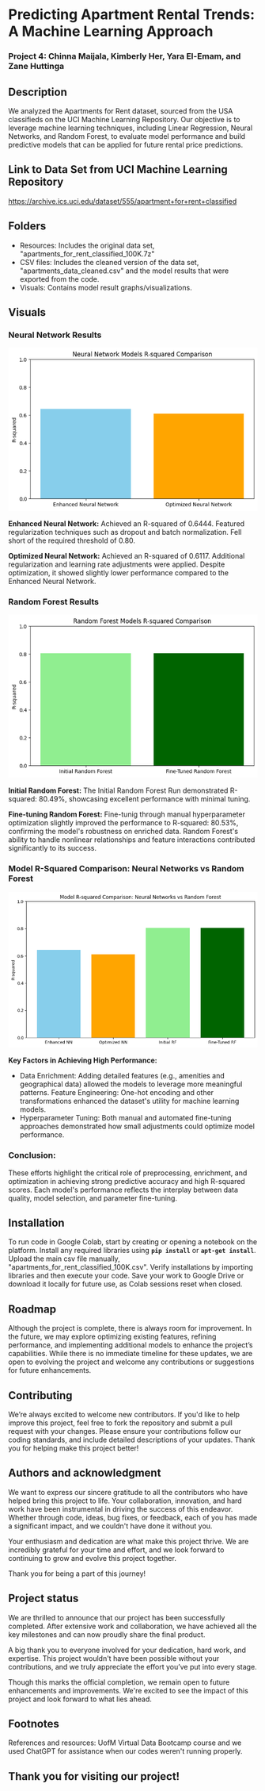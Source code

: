 # __Predicting Apartment Rental Trends: A Machine Learning Approach__

### __Project 4: Chinna Maijala, Kimberly Her, Yara El-Emam, and Zane Huttinga__

## Description
We analyzed the Apartments for Rent dataset, sourced from the USA classifieds on the UCI Machine Learning Repository. Our objective is to leverage machine learning techniques, including Linear Regression, Neural Networks, and Random Forest, to evaluate model performance and build predictive models that can be applied for future rental price predictions.

## Link to Data Set from UCI Machine Learning Repository 
https://archive.ics.uci.edu/dataset/555/apartment+for+rent+classified 

## Folders
- Resources: Includes the original data set, "apartments_for_rent_classified_100K.7z"
- CSV files: Includes the cleaned version of the data set, "apartments_data_cleaned.csv" and the model results that were exported from the code. 
- Visuals: Contains model result graphs/visualizations.

## Visuals
### Neural Network Results
![Neural Network R-Squared Comparison Chart](Visuals/NeuralNetworkComparison.png)

__Enhanced Neural Network:__
Achieved an R-squared of 0.6444.
Featured regularization techniques such as dropout and batch normalization.
Fell short of the required threshold of 0.80.

__Optimized Neural Network:__
Achieved an R-squared of 0.6117.
Additional regularization and learning rate adjustments were applied.
Despite optimization, it showed slightly lower performance compared to the Enhanced Neural Network.

### Random Forest Results
![Random Forest R-Squared Comparison Chart](Visuals/RandomForestComparison.png)

__Initial Random Forest:__
The Initial Random Forest Run demonstrated R-squared: 80.49%, showcasing excellent performance with minimal tuning.

__Fine-tuning Random Forest:__
Fine-tunig through manual hyperparameter optimization slightly improved the performance to R-squared: 80.53%, confirming the model's robustness on enriched data.
Random Forest's ability to handle nonlinear relationships and feature interactions contributed significantly to its success.

### Model R-Squared Comparison: Neural Networks vs Random Forest
![Neural Networks vs Random Forest Comparison Chart](Visuals/ModelRSquaredComparison.png)

__Key Factors in Achieving High Performance:__

- Data Enrichment: Adding detailed features (e.g., amenities and geographical data) allowed the models to leverage more meaningful patterns.
Feature Engineering: One-hot encoding and other transformations enhanced the dataset's utility for machine learning models.
- Hyperparameter Tuning: Both manual and automated fine-tuning approaches demonstrated how small adjustments could optimize model performance.

### Conclusion: 
These efforts highlight the critical role of preprocessing, enrichment, and optimization in achieving strong predictive accuracy and high R-squared scores. Each model's performance reflects the interplay between data quality, model selection, and parameter fine-tuning.

## Installation
To run code in Google Colab, start by creating or opening a notebook on the platform. Install any required libraries using __`pip install`__ or __`apt-get install`__. Upload the main csv file manually, "apartments_for_rent_classified_100K.csv". Verify installations by importing libraries and then execute your code. Save your work to Google Drive or download it locally for future use, as Colab sessions reset when closed.

## Roadmap
Although the project is complete, there is always room for improvement. In the future, we may explore optimizing existing features, refining performance, and implementing additional models to enhance the project’s capabilities. While there is no immediate timeline for these updates, we are open to evolving the project and welcome any contributions or suggestions for future enhancements.

## Contributing
We’re always excited to welcome new contributors. If you'd like to help improve this project, feel free to fork the repository and submit a pull request with your changes. Please ensure your contributions follow our coding standards, and include detailed descriptions of your updates. Thank you for helping make this project better!

## Authors and acknowledgment
We want to express our sincere gratitude to all the contributors who have helped bring this project to life. Your collaboration, innovation, and hard work have been instrumental in driving the success of this endeavor. Whether through code, ideas, bug fixes, or feedback, each of you has made a significant impact, and we couldn't have done it without you.

Your enthusiasm and dedication are what make this project thrive. We are incredibly grateful for your time and effort, and we look forward to continuing to grow and evolve this project together.

Thank you for being a part of this journey!

## Project status
We are thrilled to announce that our project has been successfully completed. After extensive work and collaboration, we have achieved all the key milestones and can now proudly share the final product.

A big thank you to everyone involved for your dedication, hard work, and expertise. This project wouldn't have been possible without your contributions, and we truly appreciate the effort you’ve put into every stage.

Though this marks the official completion, we remain open to future enhancements and improvements. We're excited to see the impact of this project and look forward to what lies ahead.

## Footnotes
References and resources: UofM Virtual Data Bootcamp course and we used ChatGPT for assistance when our codes weren't running properly.  

## __Thank you for visiting our project!__
